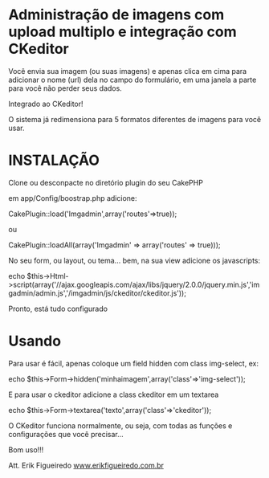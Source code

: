 Administração de imagens com upload multiplo e integração com CKeditor
===================================

Você envia sua imagem (ou suas imagens) e apenas clica em cima para adicionar o nome (url) dela no campo do formulário, em uma janela a parte para você não perder seus dados.

Integrado ao CKeditor!

O sistema já redimensiona para 5 formatos diferentes de imagens para você usar.

INSTALAÇÃO
===================================

Clone ou desconpacte no diretório plugin do seu CakePHP

em app/Config/boostrap.php adicione:

CakePlugin::load('Imgadmin',array('routes'=>true));

ou

CakePlugin::loadAll(array('Imgadmin' => array('routes' => true)));

No seu form, ou layout, ou tema... bem, na sua view adicione os javascripts:

echo $this->Html->script(array('//ajax.googleapis.com/ajax/libs/jquery/2.0.0/jquery.min.js','imgadmin/admin.js','/imgadmin/js/ckeditor/ckeditor.js'));

Pronto, está tudo configurado

Usando
===================================

Para usar é fácil, apenas coloque um field hidden com class img-select, ex:

echo $this->Form->hidden('minhaimagem',array('class'=>'img-select'));

E para usar o ckeditor adicione a class ckeditor em um textarea

echo $this->Form->textarea('texto',array('class'=>'ckeditor'));

O CKeditor funciona normalmente, ou seja, com todas as funções e configurações que você precisar...

Bom uso!!!

Att. Erik Figueiredo
www.erikfigueiredo.com.br

